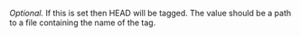 *Optional.* If this is set then HEAD will be tagged. The value should be
a path to a file containing the name of the tag.